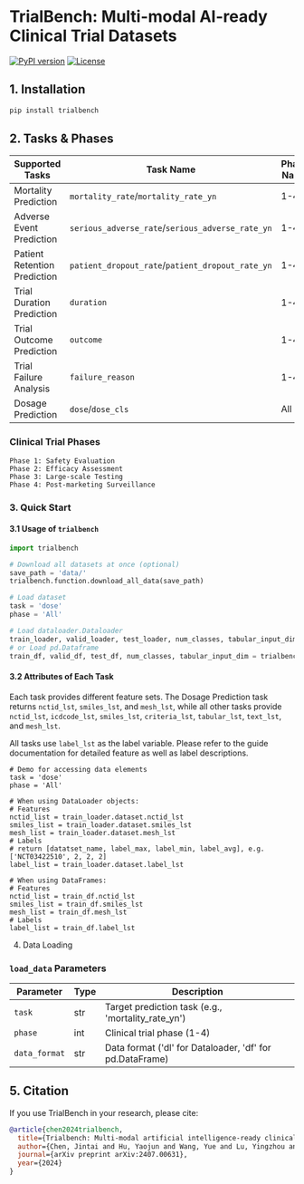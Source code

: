 # TrialBench: Multi-modal AI-ready Clinical Trial Datasets

[![PyPI version](https://img.shields.io/pypi/v/trialbench.svg?color=brightgreen)](https://pypi.org/project/trialbench/)
[![License](https://img.shields.io/badge/License-MIT-yellow.svg)](https://opensource.org/licenses/MIT)

## 1. Installation

```bash
pip install trialbench
```

## 2. Tasks & Phases

| Supported Tasks              | Task Name                                            | Phase Name |
| ---------------------------- | ---------------------------------------------------- | ---------- |
| Mortality Prediction         | `mortality_rate`/`mortality_rate_yn`             | 1-4        |
| Adverse Event Prediction     | `serious_adverse_rate`/`serious_adverse_rate_yn` | 1-4        |
| Patient Retention Prediction | `patient_dropout_rate`/`patient_dropout_rate_yn` | 1-4        |
| Trial Duration Prediction    | `duration`                                         | 1-4        |
| Trial Outcome Prediction     | `outcome`                                          | 1-4        |
| Trial Failure Analysis       | `failure_reason`                                   | 1-4        |
| Dosage Prediction            | `dose`/`dose_cls`                                | All        |

### Clinical Trial Phases

```
Phase 1: Safety Evaluation
Phase 2: Efficacy Assessment
Phase 3: Large-scale Testing
Phase 4: Post-marketing Surveillance
```

### 3. Quick Start

#### 3.1 Usage of `trialbench`

```python
import trialbench

# Download all datasets at once (optional)
save_path = 'data/'
trialbench.function.download_all_data(save_path)

# Load dataset
task = 'dose'
phase = 'All'

# Load dataloader.Dataloader 
train_loader, valid_loader, test_loader, num_classes, tabular_input_dim = trialbench.function.load_data(task, phase, data_format='dl')
# or Load pd.Dataframe
train_df, valid_df, test_df, num_classes, tabular_input_dim = trialbench.function.load_data(task, phase, data_format='df')
```

#### 3.2 Attributes of Each Task

Each task provides different feature sets. The Dosage Prediction task returns `nctid_lst`, `smiles_lst`, and `mesh_lst`, while all other tasks provide `nctid_lst`, `icdcode_lst`, `smiles_lst`, `criteria_lst`, `tabular_lst`, `text_lst`, and `mesh_lst`.

All tasks use `label_lst` as the label variable. Please refer to the guide documentation for detailed feature as well as label descriptions.

```
# Demo for accessing data elements
task = 'dose'
phase = 'All'

# When using DataLoader objects:
# Features
nctid_list = train_loader.dataset.nctid_lst
smiles_list = train_loader.dataset.smiles_lst
mesh_list = train_loader.dataset.mesh_lst
# Labels
# return [datatset_name, label_max, label_min, label_avg], e.g. ['NCT03422510', 2, 2, 2]
label_list = train_loader.dataset.label_lst 

# When using DataFrames:
# Features
nctid_list = train_df.nctid_lst
smiles_list = train_df.smiles_lst
mesh_list = train_df.mesh_lst
# Labels
label_list = train_df.label_lst
```

4. Data Loading

### `load_data` Parameters

| Parameter       | Type | Description                                              |
| --------------- | ---- | -------------------------------------------------------- |
| `task`        | str  | Target prediction task (e.g., 'mortality_rate_yn')       |
| `phase`       | int  | Clinical trial phase (1-4)                               |
| `data_format` | str  | Data format ('dl' for Dataloader, 'df' for pd.DataFrame) |

## 5. Citation

If you use TrialBench in your research, please cite:

```bibtex
@article{chen2024trialbench,
  title={Trialbench: Multi-modal artificial intelligence-ready clinical trial datasets},
  author={Chen, Jintai and Hu, Yaojun and Wang, Yue and Lu, Yingzhou and Cao, Xu and Lin, Miao and Xu, Hongxia and Wu, Jian and Xiao, Cao and Sun, Jimeng and others},
  journal={arXiv preprint arXiv:2407.00631},
  year={2024}
}
```
